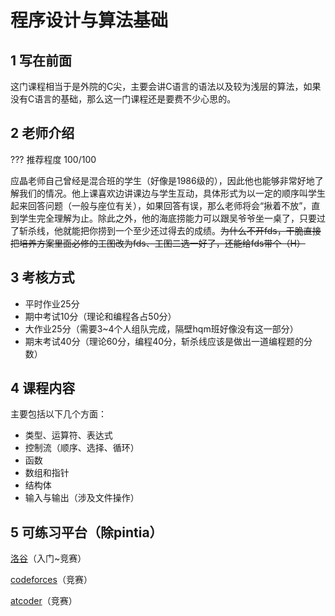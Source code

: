 # 程序设计与算法基础
## 1 写在前面
这门课程相当于是外院的C尖，主要会讲C语言的语法以及较为浅层的算法，如果没有C语言的基础，那么这一门课程还是要费不少心思的。
## 2 老师介绍
??? 推荐程度
    100/100

应晶老师自己曾经是混合班的学生（好像是1986级的），因此他也能够非常好地了解我们的情况。他上课喜欢边讲课边与学生互动，具体形式为以一定的顺序叫学生起来回答问题（一般与座位有关），如果回答有误，那么老师将会“揪着不放”，直到学生完全理解为止。除此之外，他的海底捞能力可以跟吴爷爷坐一桌了，只要过了斩杀线，他就能把你捞到一个至少还过得去的成绩。~~为什么不开fds，干脆直接把培养方案里面必修的工图改为fds、工图二选一好了，还能给fds带个（H）~~
## 3 考核方式
- 平时作业25分
- 期中考试10分（理论和编程各占50分）
- 大作业25分（需要3\~4个人组队完成，隔壁hqm班好像没有这一部分）
- 期末考试40分（理论60分，编程40分，斩杀线应该是做出一道编程题的分数）
## 4 课程内容
主要包括以下几个方面：

- 类型、运算符、表达式
- 控制流（顺序、选择、循环）
- 函数
- 数组和指针
- 结构体
- 输入与输出（涉及文件操作）

## 5 可练习平台（除pintia）
[洛谷](https://www.luogu.com.cn/)（入门\~竞赛）

[codeforces](https://codeforces.com/)（竞赛）

[atcoder](https://atcoder.jp/)（竞赛）
